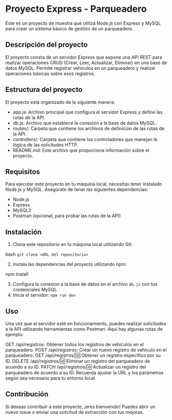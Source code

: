 # Proyecto Express - Parqueadero

Este es un proyecto de muestra que utiliza Node.js con Express y MySQL para crear un sistema básico de gestión de un parqueadero.

## Descripción del proyecto

El proyecto consta de un servidor Express que expone una API REST para realizar operaciones CRUD (Crear, Leer, Actualizar, Eliminar) en una base de datos MySQL. Permite registrar vehículos en un parqueadero y realizar operaciones básicas sobre esos registros.

## Estructura del proyecto

El proyecto está organizado de la siguiente manera:

- app.js: Archivo principal que configura el servidor Express y define las rutas de la API.
- db.js: Archivo que establece la conexión a la base de datos MySQL.
- routes/: Carpeta que contiene los archivos de definición de las rutas de la API.
- controllers/: Carpeta que contiene los controladores que manejan la lógica de las solicitudes HTTP.
- README.md: Este archivo que proporciona información sobre el proyecto.

## Requisitos

Para ejecutar este proyecto en tu máquina local, necesitas tener instalado Node.js y MySQL. Asegúrate de tener las siguientes dependencias:

- Node.js
- Express
- MySQL2
- Postman (opcional, para probar las rutas de la API)

## Instalación

1. Clona este repositorio en tu máquina local utilizando Git:

bash
`git clone <URL del repositorio>`

2. Instala las dependencias del proyecto utilizando npm:

npm install

3. Configura la conexion a la base de datos en el archivo `db.js` con tus credenciales MySQL
4. Inicia el servidor: `npm run dev`

## Uso
Una vez que el servidor esté en funcionamiento, puedes realizar solicitudes a la API utilizando herramientas como Postman. Aquí hay algunas rutas de ejemplo:

GET /api/registros: Obtener todos los registros de vehículos en el parqueadero.
POST /api/registros: Crear un nuevo registro de vehículo en el parqueadero.
GET /api/registros/:id: Obtener un registro específico por su ID.
DELETE /api/registros/:id: Eliminar un registro del parqueadero de acuerdo a su ID.
PATCH /api/registros/:id: Actualizar un registro del parqueadero de acuerdo a su ID.
Recuerda ajustar la URL y los parámetros según sea necesario para tu entorno local.

## Contribución
Si deseas contribuir a este proyecto, ¡eres bienvenido! Puedes abrir un nuevo issue o enviar una solicitud de extracción con tus mejoras.
